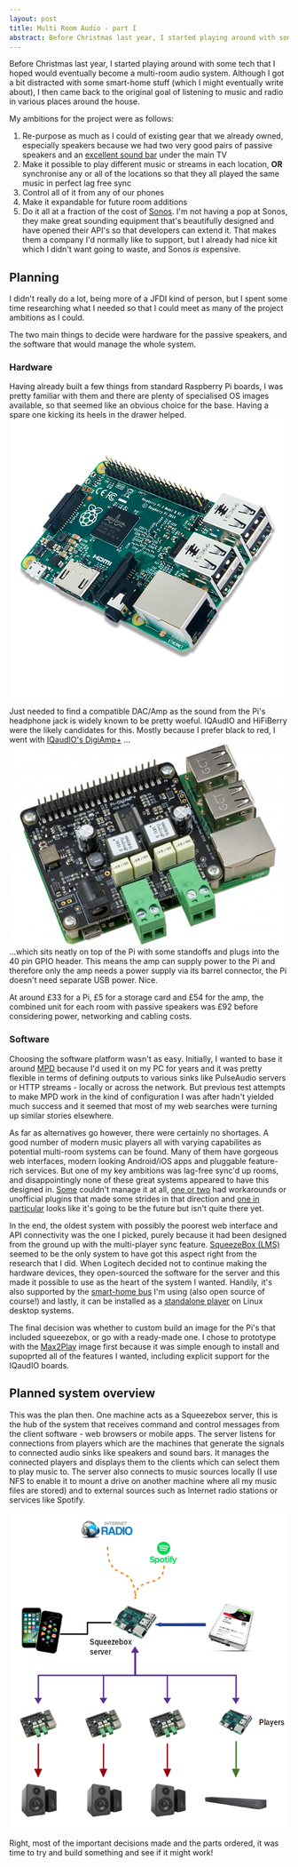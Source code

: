 ```yaml
---
layout: post
title: Multi Room Audio - part I
abstract: Before Christmas last year, I started playing around with some tech that I hoped would eventually become a multi-room audio system. Although I got a bit distracted with some smart-home stuff (which I might eventually write about), I then came back to the original goal of listening to music and radio in various places around the house.
---
```


Before Christmas last year, I started playing around with some tech that I hoped would eventually become a multi-room audio system. Although I got a bit distracted with some smart-home stuff (which I might eventually write about), I then came back to the original goal of listening to music and radio in various places around the house.

My ambitions for the project were as follows:

1. Re-purpose as much as I could of existing gear that we already owned, especially speakers because we had two very good pairs of passive speakers and an [excellent sound bar](https://www.techradar.com/uk/reviews/samsung-hw-ms650-soundbar) under the main TV
1. Make it possible to play different music or streams in each location, __OR__ synchronise any or all of the locations so that they all played the same music in perfect lag free sync
1. Control all of it from any of our phones
1. Make it expandable for future room additions
1. Do it all at a fraction of the cost of [Sonos](https://www.sonos.com). I'm not having a pop at Sonos, they make great sounding equipment that's beautifully designed and have opened their API's so that developers can extend it. That makes them a company I'd normally like to support, but I already had nice kit which I didn't want going to waste, and Sonos *is* expensive.

## Planning

I didn't really do a lot, being more of a JFDI kind of person, but I spent some time researching what I needed so that I could meet as many of the project ambitions as I could.

The two main things to decide were hardware for the passive speakers, and the software that would manage the whole system.

### Hardware

Having already built a few things from standard Raspberry Pi boards, I was pretty familiar with them and there are plenty of specialised OS images available, so that seemed like an obvious choice for the base. Having a spare one kicking its heels in the drawer helped. ![RasPi](/public/images/pi.png) 

Just needed to find a compatible DAC/Amp as the sound from the Pi's headphone jack is widely known to be pretty woeful. IQAudIO and HiFiBerry were the likely candidates for this. Mostly because I prefer black to red, I went with [IQaudIO's DigiAmp+](http://iqaudio.co.uk/hats/9-pi-digiamp.html) ... ![IQAudio's DigiAmp+](/public/images/iq.jpg) ...which sits neatly on top of the Pi with some standoffs and plugs into the 40 pin GPIO header. This means the amp can supply power to the Pi and therefore only the amp needs a power supply via its barrel connector, the Pi doesn't need separate USB power. Nice.

At around £33 for a Pi, £5 for a storage card and £54 for the amp, the combined unit for each room with passive speakers was £92 before considering power, networking and cabling costs.


### Software

Choosing the software platform wasn't as easy. Initially, I wanted to base it around [MPD](https://musicpd.org) because I'd used it on my PC for years and it was pretty flexible in terms of defining outputs to various sinks like PulseAudio servers or HTTP streams - locally or across the network. But previous test attempts to make MPD work in the kind of configuration I was after hadn't yielded much success and it seemed that most of my web searches were turning up similar stories elsewhere.

As far as alternatives go however, there were certainly no shortages. A good number of modern music players all with varying capabilites as potential multi-room systems can be found. Many of them have gorgeous web interfaces, modern looking Android/iOS apps and pluggable feature-rich services. But one of my key ambitions was lag-free sync'd up rooms, and disappointingly none of these great systems appeared to have this designed in. [Some](https://roonlabs.com/) couldn't manage it at all, [one or two](https://volumio.org/) had workarounds or unofficial plugins that made some strides in that direction and [one in particular](http://strobe.audio/) looks like it's going to be the future but isn't quite there yet.

In the end, the oldest system with possibly the poorest web interface and API connectivity was the one I picked, purely because it had been designed from the ground up with the multi-player sync feature. [SqueezeBox (LMS)](http://wiki.slimdevices.com/index.php/Logitech_Media_Server) seemed to be the only system to have got this aspect right from the research that I did. When Logitech decided not to continue making the hardware devices, they open-sourced the software for the server and this made it possible to use as the heart of the system I wanted. Handily, it's also supported by the [smart-home bus](https://www.openhab.org) I'm using (also open source of course!) and lastly, it can be installed as a [standalone player](http://wiki.slimdevices.com/index.php/Squeezelite) on Linux desktop systems.

The final decision was whether to custom build an image for the Pi's that included squeezebox, or go with a ready-made one. I chose to prototype with the [Max2Play](https://www.max2play.com/en/) image first because it was simple enough to install and supoprted all of the features I wanted, including explicit support for the IQaudIO boards.


## Planned system overview

This was the plan then. One machine acts as a Squeezebox server, this is the hub of the system that receives command and control messages from the client software - web browsers or mobile apps. The server listens for connections from players which are the machines that generate the signals to connected audio sinks like speakers and sound bars. It manages the connected players and displays them to the clients which can select them to play music to. The server also connects to music sources locally (I use NFS to enable it to mount a drive on another machine where all my music files are stored) and to external sources such as Internet radio stations or services like Spotify.

![architecture](/public/images/architecture.png)

Right, most of the important decisions made and the parts ordered, it was time to try and build something and see if it might work!
